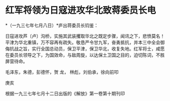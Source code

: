 # 红军将领为日寇进攻华北致蒋委员长电

*（一九三七年七月八日）*庐出蒋委员长钧鉴：

日寇进攻芦〔卢〕沟桥，实施其武装攫取华北之既定步骤，闻讯之下，悲愤莫名！平津为华北重镇，万不容再有疏失。敬恳严令甘九军，奋勇抵抗，并本三中全会御侮抗战之旨，实行全国总动员，保卫平津，保卫华北，收复失地。红军将士，咸愿在委员长领导之下，为国效命，与敌周旋，以达保土卫国之目的，迫切陈词，不胜屏营待命。

毛泽东，朱德，彭德怀，贺 龙， 林彪，刘伯承，徐向前叩

庚亥

根据一九三七年七月十二日出版的《解放》第一卷第十期刊印